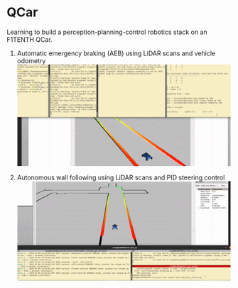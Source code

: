 # QCar
Learning to build a perception-planning-control robotics stack on an F1TENTH QCar.

1) Automatic emergency braking (AEB) using LiDAR scans and vehicle odometry
   ![](https://github.com/manavendradesai/QCar/blob/main/gifs/aeb.gif)

2) Autonomous wall following using LiDAR scans and PID steering control
   ![](https://github.com/manavendradesai/QCar/blob/main/gifs/wall_follow.gif)
